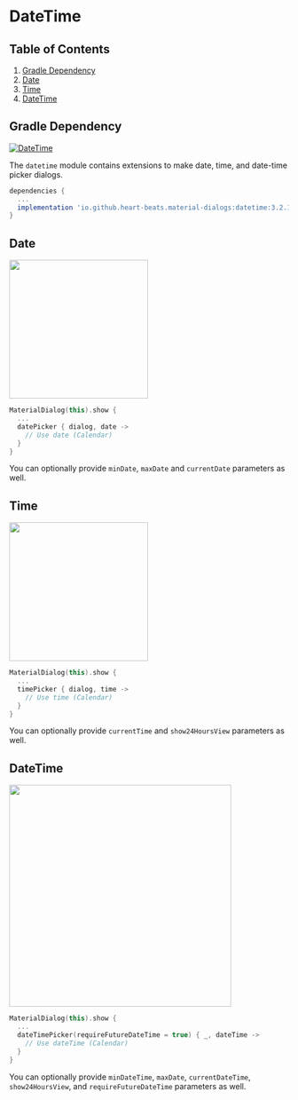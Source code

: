 # DateTime

## Table of Contents

1. [Gradle Dependency](#gradle-dependency-4)
2. [Date](#date)
3. [Time](#time)
4. [DateTime](#datetime)

## Gradle Dependency

[ ![DateTime](https://img.shields.io/maven-central/v/io.github.heart-beats.material-dialogs/datetime?label=datetime&style=for-the-badge) ](https://repo1.maven.org/maven2/io/github/heart-beats/material-dialogs/datetime)

The `datetime` module contains extensions to make date, time, and date-time picker dialogs.

```gradle
dependencies {
  ...
  implementation 'io.github.heart-beats.material-dialogs:datetime:3.2.1'
}
```

## Date

<img src="https://raw.githubusercontent.com/afollestad/material-dialogs/main/art/datepicker.png" width="250px" />

```kotlin
MaterialDialog(this).show {
  ...
  datePicker { dialog, date ->
    // Use date (Calendar)
  }
}
```

You can optionally provide `minDate`, `maxDate` and `currentDate` parameters as well.

## Time

<img src="https://raw.githubusercontent.com/afollestad/material-dialogs/main/art/timepicker.png" width="250px" />

```kotlin
MaterialDialog(this).show {
  ...
  timePicker { dialog, time ->
    // Use time (Calendar)
  }
}
```

You can optionally provide `currentTime` and `show24HoursView` parameters as well.

## DateTime

<img src="https://raw.githubusercontent.com/afollestad/material-dialogs/main/art/datetimepicker.png" width="400px" />

```kotlin
MaterialDialog(this).show {
  ...
  dateTimePicker(requireFutureDateTime = true) { _, dateTime ->
    // Use dateTime (Calendar)
  }
}
```

You can optionally provide `minDateTime`, `maxDate`,  `currentDateTime`, `show24HoursView`, 
and `requireFutureDateTime` parameters as well.
